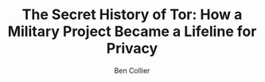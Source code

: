 ---
title: "The Secret History of Tor: How a Military Project Became a Lifeline for Privacy"
author: Ben Collier
authorWebsite: https://thereader.mitpress.mit.edu
resourceUrl: https://thereader.mitpress.mit.edu/the-secret-history-of-tor-how-a-military-project-became-a-lifeline-for-privacy/
pubDatetime: 2025-08-20T00:00:00Z
tags:
  - tor
  - privacy
  - networks
  - internet
description:
  "A story of secrecy, resistance, and the fight for digital freedom."
---